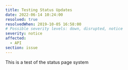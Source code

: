 ```yaml
---
title: Testing Status Updates
date: 2022-06-14 10:24:00 
resolved: true
resolvedWhen: 2019-10-05 16:58:00 
# Possible severity levels: down, disrupted, notice
severity: notice
affected:
  - API
section: issue
---
```


This is a test of the status page system 